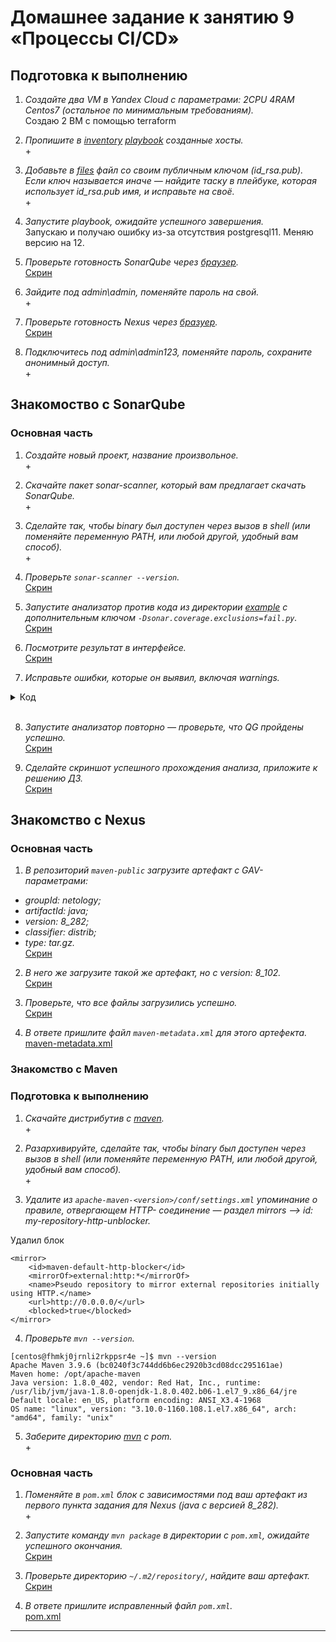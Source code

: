 # Домашнее задание к занятию 9 «Процессы CI/CD»

## Подготовка к выполнению

1. _Создайте два VM в Yandex Cloud с параметрами: 2CPU 4RAM Centos7 (остальное по минимальным требованиям)._  
Создаю 2 ВМ с помощью terraform  
  
2. _Пропишите в [inventory](./infrastructure/inventory/cicd/hosts.yml) [playbook](./infrastructure/site.yml) созданные хосты._  
\+  
  
3. _Добавьте в [files](./infrastructure/files/) файл со своим публичным ключом (id_rsa.pub). Если ключ называется иначе — найдите таску в плейбуке, которая использует id_rsa.pub имя, и исправьте на своё._  
\+  
  
4. _Запустите playbook, ожидайте успешного завершения._  
Запускаю и получаю ошибку из-за отсутствия postgresql11. Меняю версию на 12.   
  
5. _Проверьте готовность SonarQube через [браузер](http://localhost:9000)._  
[Скрин](./images/screenshot_1.png)  
  
6. _Зайдите под admin\admin, поменяйте пароль на свой._  
\+  
  
7.  _Проверьте готовность Nexus через [бразуер](http://localhost:8081)._  
[Скрин](./images/screenshot_2.png)  
  
8. _Подключитесь под admin\admin123, поменяйте пароль, сохраните анонимный доступ._  
\+  

## Знакомоство с SonarQube

### Основная часть

1. _Создайте новый проект, название произвольное._  
\+  
    
2. _Скачайте пакет sonar-scanner, который вам предлагает скачать SonarQube._  
\+  
    
3. _Сделайте так, чтобы binary был доступен через вызов в shell (или поменяйте переменную PATH, или любой другой, удобный вам способ)._  
\+  
  
4. _Проверьте `sonar-scanner --version`._  
[Скрин](./images/screenshot_3.png)  
  
5. _Запустите анализатор против кода из директории [example](./example) с дополнительным ключом `-Dsonar.coverage.exclusions=fail.py`._  
[Скрин](./images/screenshot_4.png)  
  
6. _Посмотрите результат в интерфейсе._  
[Скрин](./images/screenshot_5.png)  
  
7. _Исправьте ошибки, которые он выявил, включая warnings._  
<details>
<summary>Код</summary>

```
index = 0

def increment(index):
    index += 1
    return index
def get_square(numb):
    return numb*numb
def print_numb(numb):
    return "Number is {}".format(numb)


while (index < 10):
    index = increment(index)
    print(get_square(index))
```
</details>
</br>

8. _Запустите анализатор повторно — проверьте, что QG пройдены успешно._  
[Скрин](./images/screenshot_6.png)  
  
9. _Сделайте скриншот успешного прохождения анализа, приложите к решению ДЗ._  
[Скрин](./images/screenshot_7.png)  
  

## Знакомство с Nexus

### Основная часть

1. _В репозиторий `maven-public` загрузите артефакт с GAV-параметрами:_  

 *    _groupId: netology;_
 *    _artifactId: java;_
 *    _version: 8_282;_
 *    _classifier: distrib;_
 *    _type: tar.gz._  
[Скрин](./images/screenshot_8.png)  
  
2. _В него же загрузите такой же артефакт, но с version: 8_102._  
[Скрин](./images/screenshot_9.png)  
  
3. _Проверьте, что все файлы загрузились успешно._  
[Скрин](./images/screenshot_10.png)  
  
4. _В ответе пришлите файл `maven-metadata.xml` для этого артефекта._  
[maven-metadata.xml](./maven-metadata.xml)  
  

### Знакомство с Maven

### Подготовка к выполнению

1. _Скачайте дистрибутив с [maven](https://maven.apache.org/download.cgi)._  
\+  
  
2. _Разархивируйте, сделайте так, чтобы binary был доступен через вызов в shell (или поменяйте переменную PATH, или любой другой, удобный вам способ)._  
\+  
  
3. _Удалите из `apache-maven-<version>/conf/settings.xml` упоминание о правиле, отвергающем HTTP- соединение — раздел mirrors —> id: my-repository-http-unblocker._  
  
Удалил блок
```
<mirror>
    <id>maven-default-http-blocker</id>
    <mirrorOf>external:http:*</mirrorOf>
    <name>Pseudo repository to mirror external repositories initially using HTTP.</name>
    <url>http://0.0.0.0/</url>
    <blocked>true</blocked>
</mirror>
```
   
  
4. _Проверьте `mvn --version`._  
```
[centos@fhmkj0jrnli2rkppsr4e ~]$ mvn --version
Apache Maven 3.9.6 (bc0240f3c744dd6b6ec2920b3cd08dcc295161ae)
Maven home: /opt/apache-maven
Java version: 1.8.0_402, vendor: Red Hat, Inc., runtime: /usr/lib/jvm/java-1.8.0-openjdk-1.8.0.402.b06-1.el7_9.x86_64/jre
Default locale: en_US, platform encoding: ANSI_X3.4-1968
OS name: "linux", version: "3.10.0-1160.108.1.el7.x86_64", arch: "amd64", family: "unix"
```  
  
5. _Заберите директорию [mvn](./mvn) с pom._  
\+  

### Основная часть

1. _Поменяйте в `pom.xml` блок с зависимостями под ваш артефакт из первого пункта задания для Nexus (java с версией 8_282)._  
\+  
  
2. _Запустите команду `mvn package` в директории с `pom.xml`, ожидайте успешного окончания._  
[Скрин](./images/screenshot_11.png)  
  
3. _Проверьте директорию `~/.m2/repository/`, найдите ваш артефакт._  
[Скрин](./images/screenshot_15.png)  
  
  
4. _В ответе пришлите исправленный файл `pom.xml`._  
[pom.xml](./mvn/pom.xml)  

---

